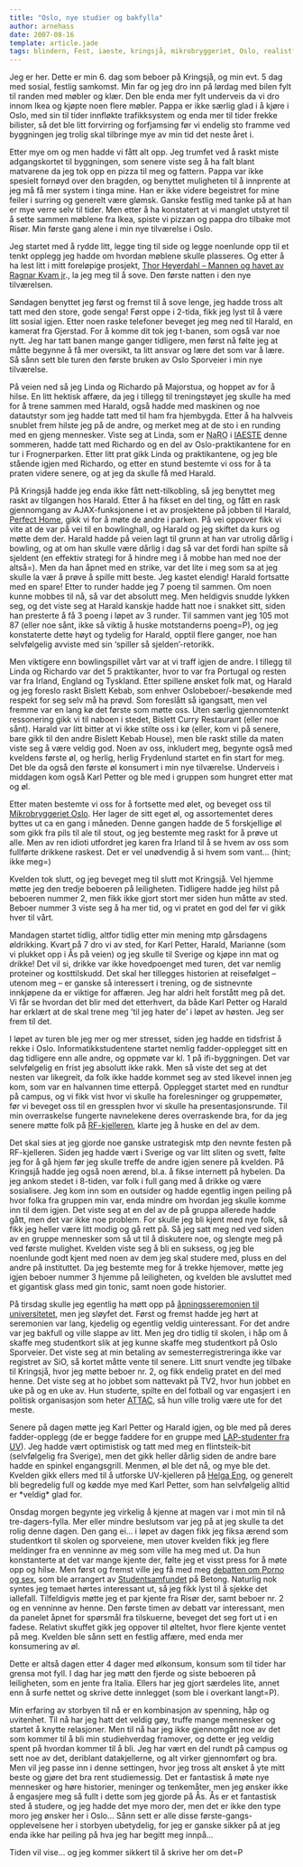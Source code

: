 ```yaml
---
title: "Oslo, nye studier og bakfylla"
author: arnehass
date: 2007-08-16
template: article.jade
tags: blindern, Fest, iaeste, kringsjå, mikrobryggeriet, Oslo, realistforeningen, thor heyerdahl
---
```


<p>Jeg er her. Dette er min 6. dag som beboer på Kringsjå, og min evt. 5 dag med sosial, festlig samkomst. Min far og jeg dro inn på lørdag med bilen fylt til randen med møbler og klær. Den ble enda mer fylt underveis da vi dro innom Ikea og kjøpte noen flere møbler. Pappa er ikke særlig glad i å kjøre i Oslo, med sin til tider innfløkte trafikksystem og enda mer til tider frekke bilister, så det ble litt forvirring og forfjamsing før vi endelig sto framme ved byggningen jeg trolig skal tilbringe mye av min tid det neste året i.</p>
<span class="more"></span>
<p>Etter mye om og men hadde vi fått alt opp. Jeg trumfet ved å raskt miste adgangskortet til byggningen, som senere viste seg å ha falt blant matvarene da jeg tok opp en pizza til meg og fattern. Pappa var ikke spesielt fornøyd over den bragden, og benyttet muligheten til å innprente at jeg må få mer system i tinga mine. Han er ikke videre begeistret for mine feiler i surring og generelt være glømsk. Ganske festlig med tanke på at han er mye verre selv til tider. Men etter å ha konstatert at vi manglet utstyret til å sette sammen møblene fra Ikea, spiste vi pizzan og pappa dro tilbake mot Risør. Min første gang alene i min nye tilværelse i Oslo.</p>
<p>Jeg startet med å rydde litt, legge ting til side og legge noenlunde opp til et tenkt opplegg jeg hadde om hvordan møblene skulle plasseres. Og etter å ha lest litt i mitt foreløpige prosjekt, <a href="http://www.bokkilden.no/SamboWeb/produkt.do?produktId=143622&amp;rom=MP">Thor Heyerdahl – Mannen og havet av Ragnar Kvam jr</a>., la jeg meg til å sove. Den første natten i den nye tilværelsen.</p>
<p>Søndagen benyttet jeg først og fremst til å sove lenge, jeg hadde tross alt tatt med den store, gode senga! Først oppe i 2-tida, fikk jeg lyst til å være litt sosial igjen. Etter noen raske telefoner beveget jeg meg ned til Harald, en kamerat fra Gjerstad. For å komme dit tok jeg t-banen, som også var noe nytt. Jeg har tatt banen mange ganger tidligere, men først nå følte jeg at måtte begynne å få mer oversikt, ta litt ansvar og lære det som var å lære. Så sånn sett ble turen den første bruken av Oslo Sporveier i min nye tilværelse.</p>
<p>På veien ned så jeg Linda og Richardo på Majorstua, og hoppet av for å hilse. En litt hektisk affære, da jeg i tillegg til treningstøyet jeg skulle ha med for å trene sammen med Harald, også hadde med maskinen og noe datautstyr som jeg hadde tatt med til ham fra hjembygda. Etter å ha halvveis snublet frem hilste jeg på de andre, og merket meg at de sto i en runding med en gjeng mennesker. Viste seg at Linda, som er <abbr title="National Reception Officer">NaRO</abbr> i <a href="http://iaeste.no/">IAESTE</a> denne sommeren, hadde tatt med Richardo og en del av Oslo-praktikantene for en tur i Frognerparken. Etter litt prat gikk Linda og praktikantene, og jeg ble stående igjen med Richardo, og etter en stund bestemte vi oss for å ta praten videre senere, og at jeg da skulle få med Harald.</p>
<p>På Kringsjå hadde jeg enda ikke fått nett-tilkobling, så jeg benyttet meg raskt av tilgangen hos Harald. Etter å ha fikset en del ting, og fått en rask gjennomgang av AJAX-funksjonene i et av prosjektene på jobben til Harald, <a href="http://www.perfecthome.no/">Perfect Home</a>, gikk vi for å møte de andre i parken. På vei oppover fikk vi vite at de var på vei til en bowlinghall, og Harald og jeg skiftet da kurs og møtte dem der. Harald hadde på veien lagt til grunn at han var utrolig dårlig i bowling, og at om han skulle være dårlig i dag så var det fordi han spilte så sjeldent (en effektiv strategi for å hindre meg i å mobbe han med noe der altså=). Men da han åpnet med en strike, var det lite i meg som sa at jeg skulle la vær å prøve å spille mitt beste. Jeg kastet elendig! Harald fortsatte med en spare! Etter to runder hadde jeg 7 poeng til sammen. Om noen kunne mobbes til nå, så var det absolutt meg. Men heldigvis snudde lykken seg, og det viste seg at Harald kanskje hadde hatt noe i snakket sitt, siden han presterte å få 3 poeng i løpet av 3 runder. Til sammen vant jeg 105 mot 87 (eller noe sånt, ikke så viktig å huske motstanderns poeng=P), og jeg konstaterte dette høyt og tydelig for Harald, opptil flere ganger, noe han selvfølgelig avviste med sin ‘spiller så sjelden’-retorikk.</p>
<p>Men viktigere enn bowlingspillet vårt var at vi traff igjen de andre. I tillegg til Linda og Richardo var det 5 praktikanter, hvor to var fra Portugal og resten var fra Irland, England og Tyskland. Etter spillene ønsket folk mat, og Harald og jeg foreslo raskt Bislett Kebab, som enhver Oslobeboer/-besøkende med respekt for seg selv må ha prøvd. Som foreslått så igangsatt, men vel fremme var en lang kø det første som møtte oss. Uten særlig gjennomtenkt ressonering gikk vi til naboen i stedet, Bislett Curry Restaurant (eller noe sånt). Harald var litt bitter at vi ikke stilte oss i kø (eller, kom vi på senere, bare gikk til den andre Bislett Kebab House), men ble raskt stille da maten viste seg å være veldig god. Noen av oss, inkludert meg, begynte også med kveldens første øl, og herlig, herlig Frydenlund startet en fin start for meg. Det ble da også den første øl konsumert i min nye tilværelse. Underveis i middagen kom også Karl Petter og ble med i gruppen som hungret etter mat og øl.</p>
<p>Etter maten bestemte vi oss for å fortsette med ølet, og beveget oss til <a href="http://www.omb.no/index.php">Mikrobryggeriet Oslo</a>. Her lager de sitt eget øl, og assortementet deres byttes ut ca en gang i måneden. Denne gangen hadde de 5 forskjellige øl som gikk fra pils til ale til stout, og jeg bestemte meg raskt for å prøve ut alle. Men av ren idioti utfordret jeg karen fra Irland til å se hvem av oss som fullførte drikkene raskest. Det er vel unødvendig å si hvem som vant… (hint; ikke meg=)</p>
<p>Kvelden tok slutt, og jeg beveget meg til slutt mot Kringsjå. Vel hjemme møtte jeg den tredje beboeren på leiligheten. Tidligere hadde jeg hilst på beboeren nummer 2, men fikk ikke gjort stort mer siden hun måtte av sted. Beboer nummer 3 viste seg å ha mer tid, og vi pratet en god del før vi gikk hver til vårt.</p>
<p>Mandagen startet tidlig, altfor tidlig etter min mening mtp gårsdagens øldrikking. Kvart på 7 dro vi av sted, for Karl Petter, Harald, Marianne (som vi plukket opp i Ås på veien) og jeg skulle til Sverige og kjøpe inn mat og drikke! Det vil si, drikke var ikke hovedpoenget med turen, det var nemlig proteiner og kosttilskudd. Det skal her tillegges historien at reisefølget – utenom meg – er ganske så interessert i trening, og de sistnevnte innkjøpene da er viktige for affæren. Jeg har aldri helt forstått meg på det. Vi får se hvordan det blir med det etterhvert, da både Karl Petter og Harald har erklært at de skal trene meg ’til jeg hater de’ i løpet av høsten. Jeg ser frem til det.</p>
<p>I løpet av turen ble jeg mer og mer stresset, siden jeg hadde en tidsfrist å rekke i Oslo. Informatikkstudentene startet nemlig fadder-opplegget sitt en dag tidligere enn alle andre, og oppmøte var kl. 1 på ifi-byggningen. Det var selvfølgelig en frist jeg absolutt ikke rakk. Men så viste det seg at det nesten var likegreit, da folk ikke hadde kommet seg av sted likevel innen jeg kom, som var en halvannen time etterpå. Opplegget startet med en rundtur på campus, og vi fikk vist hvor vi skulle ha forelesninger og gruppemøter, før vi beveget oss til en gressplen hvor vi skulle ha presentasjonsrunde. Til min overraskelse fungerte navnelekene deres overraskende bra, for da jeg senere møtte folk på <a href="http://www.realistforeningen.no/visSide.php?SideID=kjellern">RF-kjelleren</a>, klarte jeg å huske en del av dem.</p>
<p>Det skal sies at jeg gjorde noe ganske ustrategisk mtp den nevnte festen på RF-kjelleren. Siden jeg hadde vært i Sverige og var litt sliten og svett, følte jeg for å gå hjem før jeg skulle treffe de andre igjen senere på kvelden. På Kringsjå hadde jeg også noen ærend, bl.a. å fikse internett på hybelen. Da jeg ankom stedet i 8-tiden, var folk i full gang med å drikke og være sosialisere. Jeg kom inn som en outsider og hadde egentlig ingen peiling på hvor folka fra gruppen min var, enda mindre om hvordan jeg skulle komme inn til dem igjen. Det viste seg at en del av de på gruppa allerede hadde gått, men det var ikke noe problem. For skulle jeg bli kjent med nye folk, så fikk jeg heller være litt modig og gå rett på. Så jeg satt meg ned ved siden av en gruppe mennesker som så ut til å diskutere noe, og slengte meg på ved første mulighet. Kvelden viste seg å bli en suksess, og jeg ble noenlunde godt kjent med noen av dem jeg skal studere med, pluss en del andre på instituttet. Da jeg bestemte meg for å trekke hjemover, møtte jeg igjen beboer nummer 3 hjemme på leiligheten, og kvelden ble avsluttet med et gigantisk glass med gin tonic, samt noen gode historier.</p>
<p>På tirsdag skulle jeg egentlig ha møtt opp på <a href="http://www.sio.no/wps/portal/!ut/p/kcxml/04_Sj9SPykssy0xPLMnMz0vM0Y_QjzKLN4p3dwLJgFkm-pHIIgbxjnABX4_83FT9IKBEpDlQIsBSPyonNT0xuVI_WN9bP0C_IDc0otzb0REABM1YRg!!/delta/base64xml/L0lJSk03dWlDU1lBIS9JTGpBQU15QUJFUkVSRUlrLzRGR2dkWW5LSjBGUm9YZnJDRUEhLzdfMF9QOS85?WCM_PORTLET=PC_7_0_P9_WCM&amp;WCM_GLOBAL_CONTEXT=/wps/wcm/connect/SiO/Studentliv/Fadderordningen+UiO/Nye+studenter/">åpningsseremonien til universitetet</a>, men jeg sløyfet det. Først og fremst hadde jeg hørt at seremonien var lang, kjedelig og egentlig veldig uinteressant. For det andre var jeg bakfull og ville slappe av litt. Men jeg dro tidlig til skolen, i håp om å skaffe meg studentkort slik at jeg kunne skaffe meg studentkort på Oslo Sporveier. Det viste seg at min betaling av semesterregistreringa ikke var registret av SiO, så kortet måtte vente til senere. Litt snurt vendte jeg tilbake til Kringsjå, hvor jeg møtte beboer nr. 2, og fikk endelig pratet en del med henne. Det viste seg at ho jobbet som nattevakt på TV2, hvor hun jobbet en uke på og en uke av. Hun studerte, spilte en del fotball og var engasjert i en politisk organisasjon som heter <a href="http://www.uio.no/studentliv/studentforeninger/politikk/attac.html">ATTAC</a>, så hun ville trolig være ute for det meste.</p>
<p>Senere på dagen møtte jeg Karl Petter og Harald igjen, og ble med på deres fadder-opplegg (de er begge faddere for en gruppe med <a href="http://www.uio.no/studier/program/lektor/">LAP-studenter fra UV</a>). Jeg hadde vært optimistisk og tatt med meg en flintsteik-bit (selvfølgelig fra Sverige), men det gikk heller dårlig siden de andre bare hadde en spinkel engangsgrill. Menmen, øl ble det nå, og mye ble det. Kvelden gikk ellers med til å utforske UV-kjelleren på <a href="http://www.uio.no/om_uio/navn/eng.html">Helga Eng</a>, og generelt bli begredelig full og kødde mye med Karl Petter, som han selvfølgelig alltid er *veldig* glad for.</p>
<p>Onsdag morgen begynte jeg virkelig å kjenne at magen var i mot min til nå tre-dagers-fylla. Mer eller mindre beslutsom var jeg på at jeg skulle ta det rolig denne dagen. Den gang ei… i løpet av dagen fikk jeg fiksa ærend som studentkort til skolen og sporveiene, men utover kvelden fikk jeg flere meldinger fra en venninne av meg som ville ha meg med ut. Da hun konstanterte at det var mange kjente der, følte jeg et visst press for å møte opp og hilse. Men først og fremst ville jeg få med meg <a href="http://studio.studentersamfundet.no/program/event/2129">debatten om Porno og sex</a>, som ble arrangert av <a href="http://www.studentersamfundet.no/lokaler.php?lokale=Betong">Studentsamfundet</a> på Betong. Naturlig nok syntes jeg temaet hørtes interessant ut, så jeg fikk lyst til å sjekke det iallefall. Tilfeldigvis møtte jeg et par kjente fra Risør der, samt beboer nr. 2 og en venninne av henne. Den første timen av debatt var interessant, men da panelet åpnet for spørsmål fra tilskuerne, beveget det seg fort ut i en fadese. Relativt skuffet gikk jeg oppover til ølteltet, hvor flere kjente ventet på meg. Kvelden ble sånn sett en festlig affære, med enda mer konsumering av øl.</p>
<p>Dette er altså dagen etter 4 dager med ølkonsum, konsum som til tider har grensa mot fyll. I dag har jeg møtt den fjerde og siste beboeren på leiligheten, som en jente fra Italia. Ellers har jeg gjort særdeles lite, annet enn å surfe nettet og skrive dette innlegget (som ble i overkant langt=P).</p>
<p>Min erfaring av storbyen til nå er en kombinasjon av spenning, håp og uvitenhet. Til nå har jeg hatt det veldig gøy, truffe mange mennesker og startet å knytte relasjoner. Men til nå har jeg ikke gjennomgått noe av det som kommer til å bli min studiehverdag framover, og dette er jeg veldig spent på hvordan kommer til å bli. Jeg har vært en del rundt på campus og sett noe av det, deriblant datakjellerne, og alt virker gjennomført og bra. Men vil jeg passe inn i denne settingen, hvor jeg tross alt ønsket å yte mitt beste og gjøre det bra rent studiemessig. Det er fantastisk å møte nye mennesker og høre historier, meninger og tenkemåter, men jeg ønsker ikke å engasjere meg så fullt i dette som jeg gjorde på Ås. Ås er et fantastisk sted å studere, og jeg hadde det mye moro der, men det er ikke den type moro jeg ønsker her i Oslo… Sånn sett er alle disse første-gangs-opplevelsene her i storbyen ubetydelig, for jeg er ganske sikker på at jeg enda ikke har peiling på hva jeg har begitt meg innpå…</p>
<p>Tiden vil vise… og jeg kommer sikkert til å skrive her om det=P</p>
